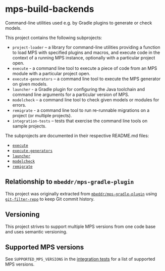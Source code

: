 # mps-build-backends

Command-line utilities used e.g. by Gradle plugins to generate or check models.

This project contains the following subprojects:

* `project-loader` – a library for command-line utilities providing a function to load MPS with specified plugins and
  macros, and execute code in the context of a running MPS instance, optionally with a particular project open.
* `execute` - a command line tool to execute a piece of code from an MPS module with a particular project open.
* `execute-generators` – a command line tool to execute the MPS generator on given models.
* `launcher` - a Gradle plugin for configuring the Java toolchain and command line arguments for a particular version
  of MPS.
* `modelcheck` – a command line tool to check given models or modules for errors.
* `remigrate` - a command line tool to run re-runnable migrations on a project (or multiple projects).
* `integration-tests` – tests that exercise the command line tools on sample projects.

The subprojects are documented in their respective README.md files:

* [`execute`](execute/README.md)
* [`execute-generators`](execute-generators/README.md)
* [`launcher`](launcher/README.md)
* [`modelcheck`](modelcheck/README.md)
* [`remigrate`](remigrate/README.md)

## Relationship to `mbeddr/mps-gradle-plugin`

This project was originally extracted from [`mbeddr/mps-gradle-plugin`](https://github.com/mbeddr/mps-gradle-plugin)
using [`git-filter-repo`](https://github.com/newren/git-filter-repo) to keep Git commit history.

## Versioning

This project strives to support multiple MPS versions from one code base and uses semantic versioning.

## Supported MPS versions

See `SUPPORTED_MPS_VERSIONS` in the [integration tests](integration-tests/build.gradle.kts#L24) for a list of supported
MPS versions.
